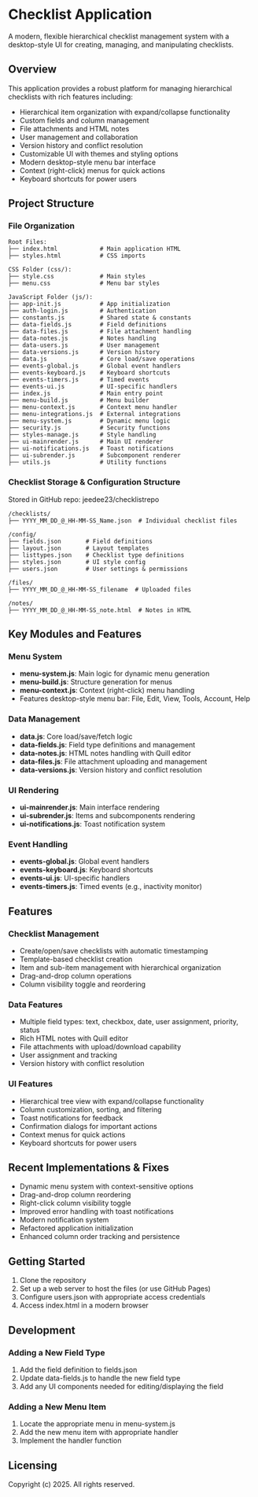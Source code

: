 # Checklist Application

A modern, flexible hierarchical checklist management system with a desktop-style UI for creating, managing, and manipulating checklists.

## Overview

This application provides a robust platform for managing hierarchical checklists with rich features including:

- Hierarchical item organization with expand/collapse functionality
- Custom fields and column management
- File attachments and HTML notes
- User management and collaboration
- Version history and conflict resolution
- Customizable UI with themes and styling options
- Modern desktop-style menu bar interface
- Context (right-click) menus for quick actions
- Keyboard shortcuts for power users

## Project Structure

### File Organization

```
Root Files:
├── index.html            # Main application HTML
├── styles.html           # CSS imports

CSS Folder (css/):
├── style.css             # Main styles
├── menu.css              # Menu bar styles

JavaScript Folder (js/):
├── app-init.js           # App initialization
├── auth-login.js         # Authentication
├── constants.js          # Shared state & constants
├── data-fields.js        # Field definitions
├── data-files.js         # File attachment handling
├── data-notes.js         # Notes handling
├── data-users.js         # User management
├── data-versions.js      # Version history
├── data.js               # Core load/save operations
├── events-global.js      # Global event handlers
├── events-keyboard.js    # Keyboard shortcuts
├── events-timers.js      # Timed events
├── events-ui.js          # UI-specific handlers
├── index.js              # Main entry point
├── menu-build.js         # Menu builder
├── menu-context.js       # Context menu handler
├── menu-integrations.js  # External integrations
├── menu-system.js        # Dynamic menu logic
├── security.js           # Security functions
├── styles-manage.js      # Style handling
├── ui-mainrender.js      # Main UI renderer
├── ui-notifications.js   # Toast notifications
├── ui-subrender.js       # Subcomponent renderer
├── utils.js              # Utility functions
```

### Checklist Storage & Configuration Structure

Stored in GitHub repo: jeedee23/checklistrepo

```
/checklists/
├── YYYY_MM_DD_@_HH-MM-SS_Name.json  # Individual checklist files

/config/
├── fields.json       # Field definitions
├── layout.json       # Layout templates
├── listtypes.json    # Checklist type definitions
├── styles.json       # UI style config
├── users.json        # User settings & permissions

/files/
├── YYYY_MM_DD_@_HH-MM-SS_filename  # Uploaded files

/notes/
├── YYYY_MM_DD_@_HH-MM-SS_note.html  # Notes in HTML
```

## Key Modules and Features

### Menu System
- **menu-system.js**: Main logic for dynamic menu generation
- **menu-build.js**: Structure generation for menus
- **menu-context.js**: Context (right-click) menu handling
- Features desktop-style menu bar: File, Edit, View, Tools, Account, Help

### Data Management
- **data.js**: Core load/save/fetch logic
- **data-fields.js**: Field type definitions and management
- **data-notes.js**: HTML notes handling with Quill editor
- **data-files.js**: File attachment uploading and management
- **data-versions.js**: Version history and conflict resolution

### UI Rendering
- **ui-mainrender.js**: Main interface rendering
- **ui-subrender.js**: Items and subcomponents rendering
- **ui-notifications.js**: Toast notification system

### Event Handling
- **events-global.js**: Global event handlers
- **events-keyboard.js**: Keyboard shortcuts
- **events-ui.js**: UI-specific handlers
- **events-timers.js**: Timed events (e.g., inactivity monitor)

## Features

### Checklist Management
- Create/open/save checklists with automatic timestamping
- Template-based checklist creation
- Item and sub-item management with hierarchical organization
- Drag-and-drop column operations
- Column visibility toggle and reordering

### Data Features
- Multiple field types: text, checkbox, date, user assignment, priority, status
- Rich HTML notes with Quill editor
- File attachments with upload/download capability
- User assignment and tracking
- Version history with conflict resolution

### UI Features
- Hierarchical tree view with expand/collapse functionality
- Column customization, sorting, and filtering
- Toast notifications for feedback
- Confirmation dialogs for important actions
- Context menus for quick actions
- Keyboard shortcuts for power users

## Recent Implementations & Fixes

- Dynamic menu system with context-sensitive options
- Drag-and-drop column reordering
- Right-click column visibility toggle
- Improved error handling with toast notifications
- Modern notification system
- Refactored application initialization
- Enhanced column order tracking and persistence

## Getting Started

1. Clone the repository
2. Set up a web server to host the files (or use GitHub Pages)
3. Configure users.json with appropriate access credentials
4. Access index.html in a modern browser

## Development

### Adding a New Field Type

1. Add the field definition to fields.json
2. Update data-fields.js to handle the new field type
3. Add any UI components needed for editing/displaying the field

### Adding a New Menu Item

1. Locate the appropriate menu in menu-system.js
2. Add the new menu item with appropriate handler
3. Implement the handler function

## Licensing

Copyright (c) 2025. All rights reserved.
